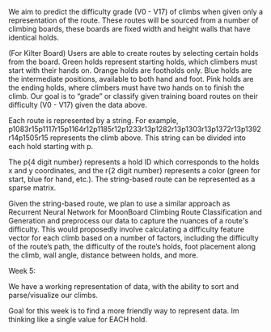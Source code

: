 We aim to predict the difficulty grade (V0 - V17) of climbs when given only a representation of the route. These routes will be sourced from a number of climbing boards, these boards are fixed width and height walls that have identical holds.

(For Kilter Board)
Users are able to create routes by selecting certain holds from the board. Green holds represent starting holds, which climbers must start with their hands on. Orange holds are footholds only. Blue holds are the intermediate positions, available to both hand and foot. Pink holds are the ending holds, where climbers must have two hands on to finish the climb. Our goal is to “grade” or classify given training board routes on their difficulty (V0 - V17) given the data above.

Each route is represented by a string. For example, p1083r15p1117r15p1164r12p1185r12p1233r13p1282r13p1303r13p1372r13p1392r14p1505r15 represents the climb above. This string can be divided into each hold starting with p.

The p{4 digit number} represents a hold ID which corresponds to the holds x and y coordinates, and the r{2 digit number} represents a color (green for start, blue for hand, etc.). The string-based route can be represented as a sparse matrix.

Given the string-based route, we plan to use a similar approach as Recurrent Neural Network for MoonBoard Climbing Route Classification and Generation and preprocess our data to capture the nuances of a route's difficulty. This would proposedly involve calculating a difficulty feature vector for each climb based on a number of factors, including the difficulty of the route’s path, the difficulty of the route’s holds, foot placement along the climb, wall angle, distance between holds, and more. 



Week 5:

We have a working representation of data, with the ability to sort and parse/visualize our climbs. 

Goal for this week is to find a more friendly way to represent data. Im thinking like a single value for EACH hold.